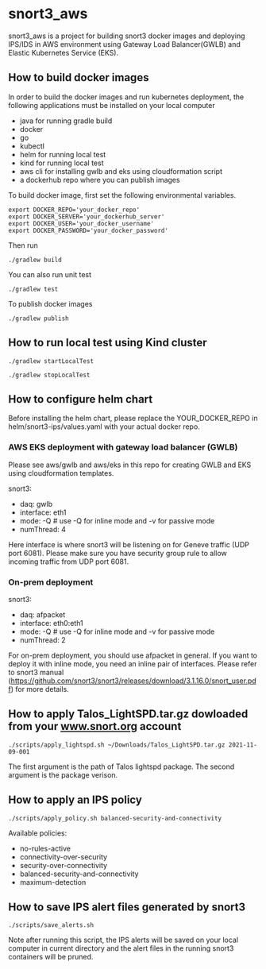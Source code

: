 # snort3_aws
snort3_aws is a project for building snort3 docker images and deploying IPS/IDS in AWS environment using 
Gateway Load Balancer(GWLB) and Elastic Kubernetes Service (EKS).

## How to build docker images
In order to build the docker images and run kubernetes deployment, the following applications must be
installed on your local computer
  - java for running gradle build
  - docker
  - go
  - kubectl
  - helm for running local test
  - kind for running local test
  - aws cli for installing gwlb and eks using cloudformation script
  - a dockerhub repo where you can publish images

To build docker image, first set the following environmental variables.
```
export DOCKER_REPO='your_docker_repo'
export DOCKER_SERVER='your_dockerhub_server'
export DOCKER_USER='your_docker_username'
export DOCKER_PASSWORD='your_docker_password'
```
Then run
```
./gradlew build
```
You can also run unit test
```
./gradlew test
```

To publish docker images
```
./gradlew publish
```

## How to run local test using Kind cluster
```
./gradlew startLocalTest
```

```
./gradlew stopLocalTest
```

## How to configure helm chart
Before installing the helm chart, please replace the YOUR_DOCKER_REPO in helm/snort3-ips/values.yaml with your
actual docker repo.

### AWS EKS deployment with gateway load balancer (GWLB)
Please see aws/gwlb and aws/eks in this repo for creating GWLB and EKS using cloudformation templates.

snort3:
  - daq: gwlb
  - interface: eth1
  - mode: -Q # use -Q for inline mode and -v for passive mode
  - numThread: 4

Here interface is where snort3 will be listening on for Geneve traffic (UDP port 6081). Please make sure
you have security group rule to allow incoming traffic from UDP port 6081.

### On-prem deployment
snort3:
  - daq: afpacket
  - interface: eth0:eth1
  - mode: -Q # use -Q for inline mode and -v for passive mode
  - numThread: 2

For on-prem deployment, you should use afpacket in general. If you want to deploy it with inline mode, you
need an inline pair of interfaces. Please refer to snort3 manual (https://github.com/snort3/snort3/releases/download/3.1.16.0/snort_user.pdf) for more details.

## How to apply Talos_LightSPD.tar.gz dowloaded from your www.snort.org account
```
./scripts/apply_lightspd.sh ~/Downloads/Talos_LightSPD.tar.gz 2021-11-09-001
```
The first argument is the path of Talos lightspd package. The second argument is the package
verison.

## How to apply an IPS policy
```
./scripts/apply_policy.sh balanced-security-and-connectivity
```
Available policies:
  - no-rules-active
  - connectivity-over-security
  - security-over-connectivity
  - balanced-security-and-connectivity
  - maximum-detection


## How to save IPS alert files generated by snort3
```
./scripts/save_alerts.sh 
```
Note after running this script, the IPS alerts will be saved on your local computer in current directory
and the alert files in the running snort3 containers will be pruned.
